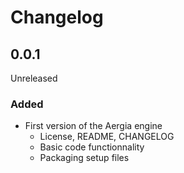 Changelog
==========================

## 0.0.1
Unreleased  

### Added
- First version of the Aergia engine  
	- License, README, CHANGELOG
	- Basic code functionnality
	- Packaging setup files
